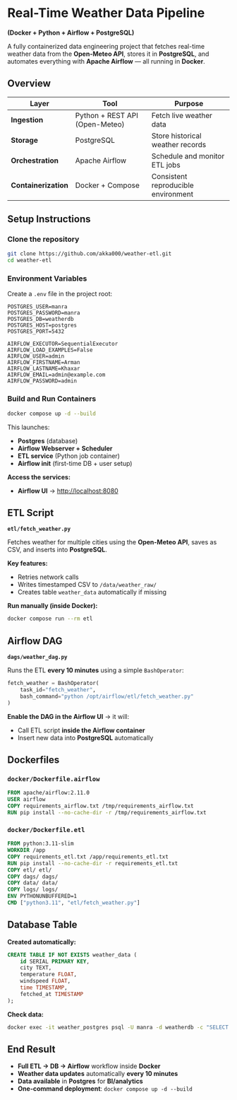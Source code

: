 # Real-Time Weather Data Pipeline
**(Docker + Python + Airflow + PostgreSQL)**

A fully containerized data engineering project that fetches real-time weather data from the **Open-Meteo API**, stores it in **PostgreSQL**, and automates everything with **Apache Airflow** — all running in **Docker**.

## Overview

| Layer          | Tool                          | Purpose                              |
|----------------|-------------------------------|--------------------------------------|
| **Ingestion**  | Python + REST API (Open-Meteo)| Fetch live weather data              |
| **Storage**    | PostgreSQL                    | Store historical weather records     |
| **Orchestration** | Apache Airflow             | Schedule and monitor ETL jobs        |
| **Containerization** | Docker + Compose        | Consistent reproducible environment  |


## Setup Instructions

### Clone the repository

```bash
git clone https://github.com/akka000/weather-etl.git
cd weather-etl
```

### Environment Variables

Create a `.env` file in the project root:

```env
POSTGRES_USER=manra
POSTGRES_PASSWORD=manra
POSTGRES_DB=weatherdb
POSTGRES_HOST=postgres
POSTGRES_PORT=5432

AIRFLOW_EXECUTOR=SequentialExecutor
AIRFLOW_LOAD_EXAMPLES=False
AIRFLOW_USER=admin
AIRFLOW_FIRSTNAME=Arman
AIRFLOW_LASTNAME=Khaxar
AIRFLOW_EMAIL=admin@example.com
AIRFLOW_PASSWORD=admin
```

### Build and Run Containers

```bash
docker compose up -d --build
```

This launches:

- **Postgres** (database)
- **Airflow Webserver + Scheduler**
- **ETL service** (Python job container)
- **Airflow init** (first-time DB + user setup)

**Access the services:**

- **Airflow UI** → [http://localhost:8080](http://localhost:8080)

## ETL Script

**`etl/fetch_weather.py`**

Fetches weather for multiple cities using the **Open-Meteo API**, saves as CSV, and inserts into **PostgreSQL**.

**Key features:**
- Retries network calls
- Writes timestamped CSV to `/data/weather_raw/`
- Creates table `weather_data` automatically if missing

**Run manually (inside Docker):**

```bash
docker compose run --rm etl
```

## Airflow DAG

**`dags/weather_dag.py`**

Runs the ETL **every 10 minutes** using a simple `BashOperator`:

```python
fetch_weather = BashOperator(
    task_id="fetch_weather",
    bash_command="python /opt/airflow/etl/fetch_weather.py"
)
```

**Enable the DAG in the Airflow UI** → it will:

- Call ETL script **inside the Airflow container**
- Insert new data into **PostgreSQL** automatically

## Dockerfiles

### **`docker/Dockerfile.airflow`**

```dockerfile
FROM apache/airflow:2.11.0
USER airflow
COPY requirements_airflow.txt /tmp/requirements_airflow.txt
RUN pip install --no-cache-dir -r /tmp/requirements_airflow.txt
```

### **`docker/Dockerfile.etl`**

```dockerfile
FROM python:3.11-slim
WORKDIR /app
COPY requirements_etl.txt /app/requirements_etl.txt
RUN pip install --no-cache-dir -r requirements_etl.txt
COPY etl/ etl/
COPY dags/ dags/
COPY data/ data/
COPY logs/ logs/
ENV PYTHONUNBUFFERED=1
CMD ["python3.11", "etl/fetch_weather.py"]
```

## Database Table

**Created automatically:**

```sql
CREATE TABLE IF NOT EXISTS weather_data (
    id SERIAL PRIMARY KEY,
    city TEXT,
    temperature FLOAT,
    windspeed FLOAT,
    time TIMESTAMP,
    fetched_at TIMESTAMP
);
```

**Check data:**

```bash
docker exec -it weather_postgres psql -U manra -d weatherdb -c "SELECT * FROM weather_data LIMIT 5;"
```


## End Result

- **Full ETL → DB → Airflow** workflow inside **Docker**
- **Weather data updates** automatically **every 10 minutes**
- **Data available** in **Postgres** for **BI/analytics**
- **One-command deployment**: `docker compose up -d --build`